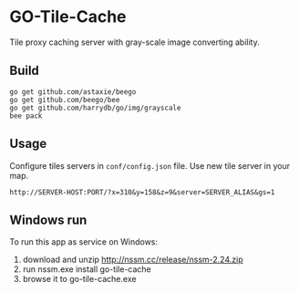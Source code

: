 # GO-Tile-Cache

Tile proxy caching server with gray-scale image converting ability.

## Build

```
go get github.com/astaxie/beego
go get github.com/beego/bee
go get github.com/harrydb/go/img/grayscale
bee pack
```

## Usage

Configure tiles servers in `conf/config.json` file. Use new tile server in your map.
```
http://SERVER-HOST:PORT/?x=310&y=158&z=9&server=SERVER_ALIAS&gs=1
```

## Windows run

To run this app as service on Windows:
1. download and unzip http://nssm.cc/release/nssm-2.24.zip
2. run nssm.exe install go-tile-cache
3. browse it to go-tile-cache.exe